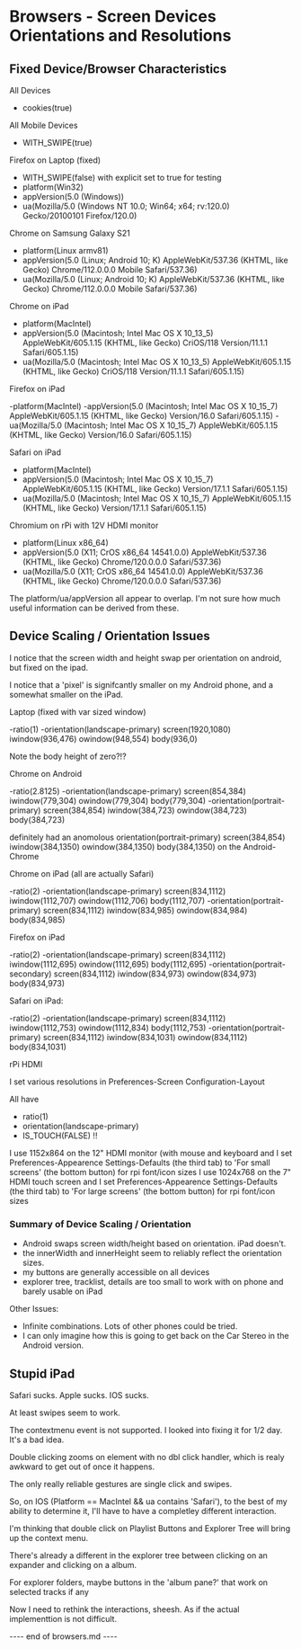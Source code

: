 # Browsers - Screen Devices Orientations and Resolutions

## Fixed Device/Browser Characteristics

All Devices

- cookies(true)

All Mobile Devices

- WITH_SWIPE(true)

Firefox on Laptop (fixed)

- WITH_SWIPE(false) with explicit set to true for testing
- platform(Win32)
- appVersion(5.0 (Windows))
- ua(Mozilla/5.0 (Windows NT 10.0; Win64; x64; rv:120.0) Gecko/20100101 Firefox/120.0)



Chrome on Samsung Galaxy S21

- platform(Linux armv81)
- appVersion(5.0 (Linux; Android 10; K) AppleWebKit/537.36 (KHTML, like Gecko) Chrome/112.0.0.0 Mobile Safari/537.36)
- ua(Mozilla/5.0 (Linux; Android 10; K) AppleWebKit/537.36 (KHTML, like Gecko) Chrome/112.0.0.0 Mobile Safari/537.36)

Chrome on iPad

- platform(MacIntel)
- appVersion(5.0 (Macintosh; Intel Mac OS X 10_13_5) AppleWebKit/605.1.15 (KHTML, like Gecko) CriOS/118 Version/11.1.1 Safari/605.1.15)
- ua(Mozilla/5.0 (Macintosh; Intel Mac OS X 10_13_5) AppleWebKit/605.1.15 (KHTML, like Gecko) CriOS/118 Version/11.1.1 Safari/605.1.15)

Firefox on iPad

-platform(MacIntel)
-appVersion(5.0 (Macintosh; Intel Mac OS X 10_15_7) AppleWebKit/605.1.15 (KHTML, like Gecko) Version/16.0 Safari/605.1.15)
-ua(Mozilla/5.0 (Macintosh; Intel Mac OS X 10_15_7) AppleWebKit/605.1.15 (KHTML, like Gecko) Version/16.0 Safari/605.1.15)

Safari on iPad

- platform(MacIntel)
- appVersion(5.0 (Macintosh; Intel Mac OS X 10_15_7) AppleWebKit/605.1.15 (KHTML, like Gecko) Version/17.1.1 Safari/605.1.15)
- ua(Mozilla/5.0 (Macintosh; Intel Mac OS X 10_15_7) AppleWebKit/605.1.15 (KHTML, like Gecko) Version/17.1.1 Safari/605.1.15)


Chromium on rPi with 12V HDMI monitor

- platform(Linux x86_64)
- appVersion(5.0 (X11; CrOS x86_64 14541.0.0) AppleWebKit/537.36 (KHTML, like Gecko) Chrome/120.0.0.0 Safari/537.36)
- ua(Mozilla/5.0 (X11; CrOS x86_64 14541.0.0) AppleWebKit/537.36 (KHTML, like Gecko) Chrome/120.0.0.0 Safari/537.36)

The platform/ua/appVersion all appear to overlap.  I'm not sure how much useful information
can be derived from these.





## Device Scaling / Orientation Issues

I notice that the screen width and height swap per orientation on android,
but fixed on the ipad.

I notice that a 'pixel' is signifcantly smaller on my Android phone,
and a somewhat smaller on the iPad.

Laptop (fixed with var sized window)

-ratio(1)
-orientation(landscape-primary)	screen(1920,1080) iwindow(936,476) owindow(948,554) body(936,0)

Note the body height of zero?!?


Chrome on Android

-ratio(2.8125)
-orientation(landscape-primary)		screen(854,384) iwindow(779,304) owindow(779,304) body(779,304)
-orientation(portrait-primary)		screen(384,854) iwindow(384,723) owindow(384,723) body(384,723)

definitely had an anomolous orientation(portrait-primary) screen(384,854) iwindow(384,1350) owindow(384,1350) body(384,1350)
on the Android-Chrome


Chrome on iPad (all are actually Safari)

-ratio(2)
-orientation(landscape-primary)		screen(834,1112) iwindow(1112,707) owindow(1112,706) body(1112,707)
-orientation(portrait-primary)		screen(834,1112) iwindow(834,985)  owindow(834,984) body(834,985)

Firefox on iPad

-ratio(2)
-orientation(landscape-primary)		screen(834,1112) iwindow(1112,695) owindow(1112,695) body(1112,695)
-orientation(portrait-secondary)	screen(834,1112) iwindow(834,973)  owindow(834,973) body(834,973)

Safari on iPad:

-ratio(2)
-orientation(landscape-primary)		screen(834,1112) iwindow(1112,753) owindow(1112,834) body(1112,753)
-orientation(portrait-primary)		screen(834,1112) iwindow(834,1031) owindow(834,1112) body(834,1031)



rPi HDMI

I set various resolutions in Preferences-Screen Configuration-Layout

All have

- ratio(1)
- orientation(landscape-primary)
- IS_TOUCH(FALSE) !!

I use 1152x864 on the 12" HDMI monitor (with mouse and keyboard
	and I set Preferences-Appearence Settings-Defaults (the third tab) to
	'For small screens' (the bottom button) for rpi font/icon sizes
I use 1024x768 on the 7" HDMI touch screen
	and I set Preferences-Appearence Settings-Defaults (the third tab) to
	'For large screens' (the bottom button) for rpi font/icon sizes



### Summary of Device Scaling / Orientation

- Android swaps screen width/height based on orientation.  iPad doesn't.
- the innerWidth and innerHeight seem to reliably reflect the orientation sizes.
- my buttons are generally accessible on all devices
- explorer tree, tracklist, details are too small to work with on phone and barely usable on iPad

Other Issues:

- Infinite combinations. Lots of other phones could be tried.
- I can only imagine how this is going to get back on the Car Stereo in the Android version.


## Stupid iPad

Safari sucks.  Apple sucks.  IOS sucks.

At least swipes seem to work.

The contextmenu event is not supported.
I looked into fixing it for 1/2 day.  It's a bad idea.

Double clicking zooms on element with no dbl click handler,
which is realy awkward to get out of once it happens.

The only really reliable gestures are single click and swipes.

So, on IOS (Platform == MacIntel && ua contains 'Safari'),
to the best of my ability to determine it, I'll have to
have a completley different interaction.

I'm thinking that double click on Playlist Buttons and
Explorer Tree will bring up the context menu.

There's already a different in the explorer tree between
clicking on an expander and clicking on a album.


For explorer folders, maybe buttons in the 'album pane?'
that work on selected tracks if any

Now I need to rethink the interactions, sheesh.
As if the actual implementtion is not difficult.



---- end of browsers.md ----
